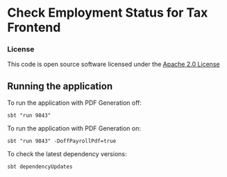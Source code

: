 # Check Employment Status for Tax Frontend


### License
This code is open source software licensed under the [Apache 2.0 License]("http://www.apache.org/licenses/LICENSE-2.0.html")


## Running the application
To run the application with PDF Generation off:

```
sbt "run 9843"

```

To run the application with PDF Generation on:

```
sbt "run 9843" -DoffPayrollPdf=true

```

To check the latest dependency versions:
```
sbt dependencyUpdates

```


